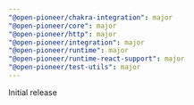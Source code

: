 ```yaml
---
"@open-pioneer/chakra-integration": major
"@open-pioneer/core": major
"@open-pioneer/http": major
"@open-pioneer/integration": major
"@open-pioneer/runtime": major
"@open-pioneer/runtime-react-support": major
"@open-pioneer/test-utils": major
---
```


Initial release

